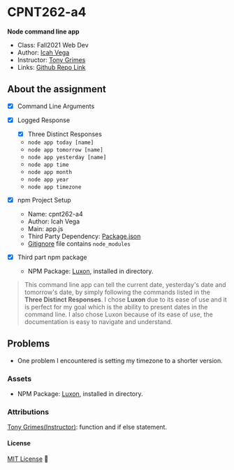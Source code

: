 # CPNT262-a4
**Node command line app**

- Class: Fall2021 Web Dev
- Author: [Icah Vega](https://github.com/Icahpv)
- Instructor: [Tony Grimes](https://github.com/acidtone)
- Links: [Github Repo Link](https://github.com/Icahpv/cpnt262-a4.git)


## About the assignment

- [x] Command Line Arguments
- [x] Logged Response
  - [x] Three Distinct Responses
  - ``` node app today [name] ```
  -  ``` node app tomorrow [name] ```
  -  ``` node app yesterday [name]  ```
  -  ``` node app time ```
  -  ``` node app month ```
  -  ``` node app year ```
  -  ``` node app timezone ```

- [x] npm Project Setup
  -  Name: cpnt262-a4
  -  Author: Icah Vega
  -  Main: app.js
  -  Third Party Dependency: [Package.json](package.json)
  -  [Gitignore](.gitignore) file contains `node_modules`

- [x] Third part npm package
  -  NPM Package: [Luxon](https://www.npmjs.com/package/luxon), installed in directory.

> This command line app can tell the current date, yesterday's date and tomorrow's date, by simply following the commands listed in the **Three Distinct Responses**. I chose **Luxon** due to its ease of use and it is perfect for my goal which is the ability to present dates in the command line. I also chose Luxon because of its ease of use, the documentation is easy to navigate and understand.

## Problems

- One problem I encountered is setting my timezone to a shorter version.

### Assets

- NPM Package: [Luxon](https://www.npmjs.com/package/luxon), installed in directory.

### Attributions

[Tony Grimes(Instructor)]((https://github.com/acidtone)): function and if else statement.

#### License
[MIT License](https://opensource.org/licenses/MIT) :scroll: